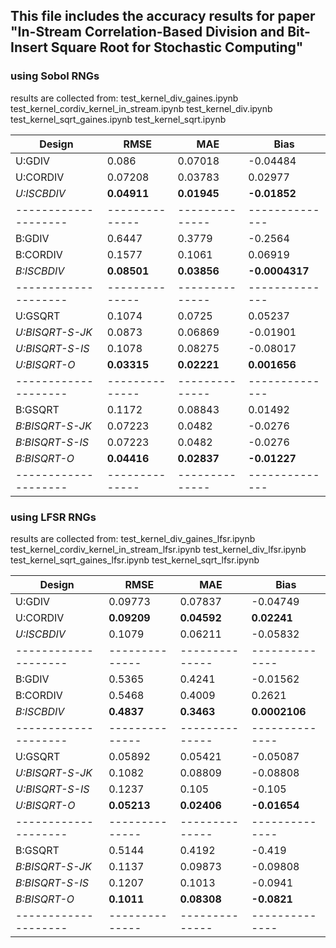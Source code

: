 ## This file includes the accuracy results for paper "In-Stream Correlation-Based Division and Bit-Insert Square Root for Stochastic Computing"

### using Sobol RNGs
results are collected from:
test_kernel_div_gaines.ipynb
test_kernel_cordiv_kernel_in_stream.ipynb
test_kernel_div.ipynb
test_kernel_sqrt_gaines.ipynb
test_kernel_sqrt.ipynb

| Design               | RMSE           | MAE            | Bias           |
| -------------------- | -------------- | -------------- | -------------- |
| U:GDIV               | 0.086          | 0.07018        | -0.04484       |
| U:CORDIV             | 0.07208        | 0.03783        | 0.02977        |
| _U:ISCBDIV_          | **0.04911**    | **0.01945**    | **-0.01852**   |
| -------------------- | -------------- | -------------- | -------------- |
| B:GDIV               | 0.6447         | 0.3779         | -0.2564        |
| B:CORDIV             | 0.1577         | 0.1061         | 0.06919        |
| _B:ISCBDIV_          | **0.08501**    | **0.03856**    | **-0.0004317** |
| -------------------- | -------------- | -------------- | -------------- |
| U:GSQRT              | 0.1074         | 0.0725         | 0.05237        |
| _U:BISQRT-S-JK_      | 0.0873         | 0.06869        | -0.01901       |
| _U:BISQRT-S-IS_      | 0.1078         | 0.08275        | -0.08017       |
| _U:BISQRT-O_         | **0.03315**    | **0.02221**    | **0.001656**   |
| -------------------- | -------------- | -------------- | -------------- |
| B:GSQRT              | 0.1172         | 0.08843        | 0.01492        |
| _B:BISQRT-S-JK_      | 0.07223        | 0.0482         | -0.0276        |
| _B:BISQRT-S-IS_      | 0.07223        | 0.0482         | -0.0276        |
| _B:BISQRT-O_         | **0.04416**    | **0.02837**    | **-0.01227**   |
| -------------------- | -------------- | -------------- | -------------- |

### using LFSR RNGs
results are collected from:
test_kernel_div_gaines_lfsr.ipynb
test_kernel_cordiv_kernel_in_stream_lfsr.ipynb
test_kernel_div_lfsr.ipynb
test_kernel_sqrt_gaines_lfsr.ipynb
test_kernel_sqrt_lfsr.ipynb

| Design               | RMSE           | MAE            | Bias           |
| -------------------- | -------------- | -------------- | -------------- |
| U:GDIV               | 0.09773        | 0.07837        | -0.04749       |
| U:CORDIV             | **0.09209**    | **0.04592**    | **0.02241**    |
| _U:ISCBDIV_          | 0.1079         | 0.06211        | -0.05832       |
| -------------------- | -------------- | -------------- | -------------- |
| B:GDIV               | 0.5365         | 0.4241         | -0.01562       |
| B:CORDIV             | 0.5468         | 0.4009         | 0.2621         |
| _B:ISCBDIV_          | **0.4837**     | **0.3463**     | **0.0002106**  |
| -------------------- | -------------- | -------------- | -------------- |
| U:GSQRT              | 0.05892        | 0.05421        | -0.05087       |
| _U:BISQRT-S-JK_      | 0.1082         | 0.08809        | -0.08808       |
| _U:BISQRT-S-IS_      | 0.1237         | 0.105          | -0.105         |
| _U:BISQRT-O_         | **0.05213**    | **0.02406**    | **-0.01654**   |
| -------------------- | -------------- | -------------- | -------------- |
| B:GSQRT              | 0.5144         | 0.4192         | -0.419         |
| _B:BISQRT-S-JK_      | 0.1137         | 0.09873        | -0.09808       |
| _B:BISQRT-S-IS_      | 0.1207         | 0.1013         | -0.0941        |
| _B:BISQRT-O_         | **0.1011**     | **0.08308**    | **-0.0821**    |
| -------------------- | -------------- | -------------- | -------------- |